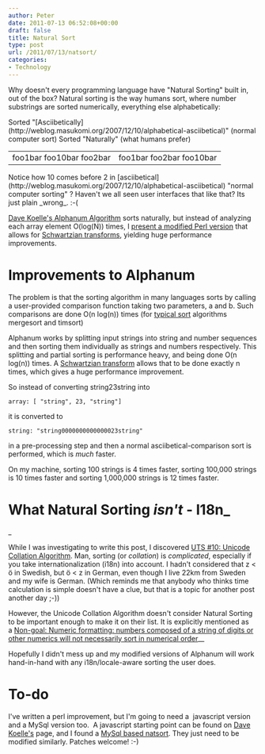 ```yaml
---
author: Peter
date: 2011-07-13 06:52:08+00:00
draft: false
title: Natural Sort
type: post
url: /2011/07/13/natsort/
categories:
- Technology
---
```


Why doesn't every programming language have "Natural Sorting" built in, out of the box? Natural sorting is the way humans sort, where number substrings are sorted numerically, everything else alphabetically:
<table >

<tr >
Sorted "[Asciibetically](http://weblog.masukomi.org/2007/12/10/alphabetical-asciibetical)" (normal computer sort)
Sorted "Naturally" (what humans prefer)
</tr>

<tbody >
<tr >

<td >foo1bar
foo10bar
foo2bar
</td>

<td >foo1bar
foo2bar
foo10bar
</td>
</tr>
</tbody>
</table>
Notice how 10 comes before 2 in [asciibetical](http://weblog.masukomi.org/2007/12/10/alphabetical-asciibetical) "normal computer sorting" ? Haven't we all seen user interfaces that like that? Its just plain _wrong_. :-(

[Dave Koelle's Alphanum Algorithm](http://www.davekoelle.com/alphanum.html) sorts naturally, but instead of analyzing each array element O(log(N)) times, I [present a modified Perl version](https://github.com/pmorch/natsort) that allows for [Schwartzian transforms](http://en.wikipedia.org/wiki/Schwartzian_transform), yielding huge performance improvements.

<!-- more -->


# Improvements to Alphanum


The problem is that the sorting algorithm in many languages sorts by calling a user-provided comparison function taking two parameters, a and b. Such comparisons are done O(n log(n)) times (for [typical sort](http://en.wikipedia.org/wiki/Sorting_algorithm) algorithms mergesort and timsort)

Alphanum works by splitting input strings into string and number sequences and then sorting them individually as strings and numbers respectively. This splitting and partial sorting is performance heavy, and being done O(n log(n)) times. A [Schwartzian transform](http://en.wikipedia.org/wiki/Schwartzian_transform) allows that to be done exactly n times, which gives a huge performance improvement.

So instead of converting string23string into

    
    array: [ "string", 23, "string"]


it is converted to

    
    string: "string0000000000000023string"


in a pre-processing step and then a normal asciibetical-comparison sort is performed, which is _much_ faster.

On my machine, sorting 100 strings is 4 times faster, sorting 100,000 strings is 10 times faster and sorting 1,000,000 strings is 12 times faster.


# What Natural Sorting _isn't_ - I18n_
_


While I was investigating to write this post, I discovered [UTS #10: Unicode Collation Algorithm](http://unicode.org/reports/tr10/). Man, sorting (or _collation_) is _complicated_, especially if you take internationalization (i18n) into account. I hadn't considered that z < ö in Swedish, but ö < z in German, even though I live 22km from Sweden and my wife is German. (Which reminds me that anybody who thinks time calculation is simple doesn't have a clue, but that is a topic for another post another day ;-))

However, the Unicode Collation Algorithm doesn't consider Natural Sorting to be important enough to make it on their list. It is explicitly mentioned as a [Non-goal: Numeric formatting: numbers composed of a string of digits or other numerics will not necessarily sort in numerical order](http://unicode.org/reports/tr10/#Non-Goals)__

Hopefully I didn't mess up and my modified versions of Alphanum will work hand-in-hand with any i18n/locale-aware sorting the user does.


# To-do


I've written a perl improvement, but I'm going to need a  javascript version and a MySql version too.  A javascript starting point can be found on [Dave Koelle's](http://www.davekoelle.com/alphanum.html) page, and I found a [MySql based natsort](http://drupalcode.org/project/natsort.git/tree/refs/heads/5.x-1.x). They just need to be modified similarly. Patches welcome! :-)
